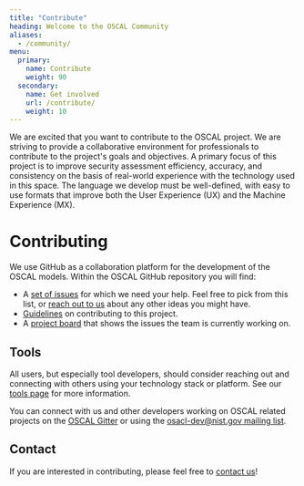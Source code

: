 ```yaml
---
title: "Contribute"
heading: Welcome to the OSCAL Community
aliases:
  - /community/
menu:
  primary:
    name: Contribute
    weight: 90
  secondary:
    name: Get involved
    url: /contribute/
    weight: 10
---
```


We are excited that you want to contribute to the OSCAL project. We are striving to provide a collaborative environment for professionals to contribute to the project's goals and objectives. A primary focus of this project is to improve security assessment efficiency, accuracy, and consistency on the basis of real-world experience with the technology used in this space. The language we develop must be well-defined, with easy to use formats that improve both the User Experience (UX) and the Machine Experience (MX).

# Contributing

We use GitHub as a collaboration platform for the development of the OSCAL models. Within the OSCAL GitHub repository you will find:

- A [set of issues](https://github.com/usnistgov/OSCAL/issues?q=is%3Aopen+is%3Aissue+label%3A%22help+wanted%22) for which we need your help. Feel free to pick from this list, or [reach out to us](contact/) about any other ideas you might have.
- [Guidelines](https://github.com/usnistgov/OSCAL/blob/master/CONTRIBUTING.md) on contributing to this project.
- A [project board](https://github.com/usnistgov/OSCAL/projects) that shows the issues the team is currently working on.

## Tools

All users, but especially tool developers, should consider reaching out and connecting with others using your technology stack or platform. See our [tools page](/tools/) for more information.

You can connect with us and other developers working on OSCAL related projects on the [OSCAL Gitter](https://gitter.im/usnistgov-OSCAL/Lobby) or using the [osacl-dev@nist.gov mailing list](/contribute/contact/).

## Contact

If you are interested in contributing, please feel free to [contact us](contact/)!
